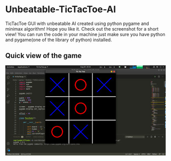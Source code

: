 # Unbeatable-TicTacToe-AI
TicTacToe GUI with unbeatable AI created using python pygame and minimax algorithm! Hope you like it.
Check out the screenshot for a short view! 
You can run the code in your machine just make sure you have python and pygame(one of the library of python) installed.

## Quick view of the game
![picture alt](https://github.com/Supriyo-455/Unbeatable-TicTacToe-AI/blob/master/Screenshot%20from%202020-08-30%2020-35-45.png "Short view of the game")
